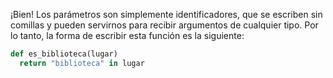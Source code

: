 ¡Bien! Los parámetros son simplemente identificadores, que se escriben sin comillas y pueden servirnos para recibir argumentos de cualquier tipo. Por lo tanto, la forma de escribir esta función es la siguiente: 

```python
def es_biblioteca(lugar)
  return "biblioteca" in lugar
```
